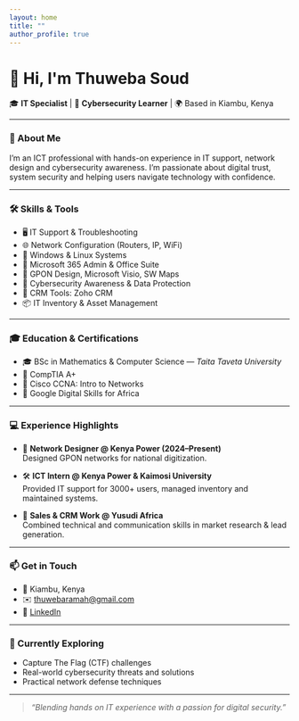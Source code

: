 ```yaml
---
layout: home
title: ""
author_profile: true
---
```


# 👋 Hi, I'm Thuweba Soud

🎓 **IT Specialist** | 🔐 **Cybersecurity Learner** | 🌍 Based in Kiambu, Kenya

---

### 💼 About Me

I’m an ICT professional with hands-on experience in IT support, network design and cybersecurity awareness. I’m passionate about digital trust, system security and helping users navigate technology with confidence.

---

### 🛠️ Skills & Tools

- 🖥️ IT Support & Troubleshooting  
- 🌐 Network Configuration (Routers, IP, WiFi)  
- 💽 Windows & Linux Systems  
- 🧰 Microsoft 365 Admin & Office Suite  
- 📡 GPON Design, Microsoft Visio, SW Maps  
- 🔐 Cybersecurity Awareness & Data Protection  
- 💼 CRM Tools: Zoho CRM  
- 📦 IT Inventory & Asset Management  

---

### 🎓 Education & Certifications

- 🎓 BSc in Mathematics & Computer Science — *Taita Taveta University*  
- 📜 CompTIA A+  
- 📜 Cisco CCNA: Intro to Networks  
- 📜 Google Digital Skills for Africa  

---

### 💻 Experience Highlights

- 🧭 **Network Designer @ Kenya Power (2024–Present)**  
  Designed GPON networks for national digitization.

- 🛠️ **ICT Intern @ Kenya Power & Kaimosi University**  
  Provided IT support for 3000+ users, managed inventory and maintained systems.

- 🧪 **Sales & CRM Work @ Yusudi Africa**  
  Combined technical and communication skills in market research & lead generation.

---

### 📫 Get in Touch

- 📍 Kiambu, Kenya  
- ✉️ [thuwebaramah@gmail.com](mailto:thuwebaramah@gmail.com)  
- 🔗 [LinkedIn](https://linkedin.com/in/thuwebaramah)

---

### 🔭 Currently Exploring

- Capture The Flag (CTF) challenges  
- Real-world cybersecurity threats and solutions  
- Practical network defense techniques

---

> *“Blending hands on IT experience with a passion for digital security.”*
